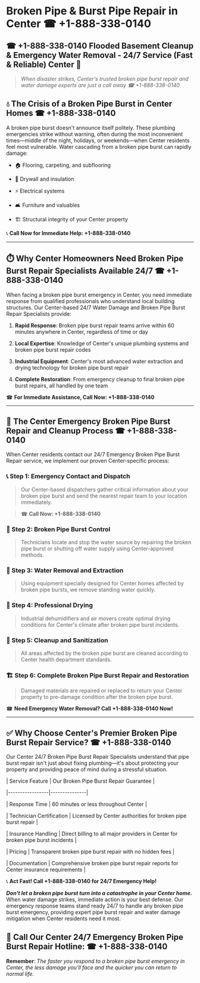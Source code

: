 # Broken Pipe & Burst Pipe Repair in Center ☎ +1-888-338-0140  
## ☎ +1-888-338-0140 Flooded Basement Cleanup & Emergency Water Removal - 24/7 Service (Fast & Reliable) Center 🚨  

> *When disaster strikes, Center's trusted broken pipe burst repair and water damage experts are just a call away ☎ +1-888-338-0140*  

## 💧 The Crisis of a Broken Pipe Burst in Center Homes ☎ +1-888-338-0140  

A broken pipe burst doesn't announce itself politely. These plumbing emergencies strike without warning, often during the most inconvenient times—middle of the night, holidays, or weekends—when Center residents feel most vulnerable. Water cascading from a broken pipe burst can rapidly damage:  

* 🏠 Flooring, carpeting, and subflooring  
* 🧱 Drywall and insulation  
* ⚡ Electrical systems  
* 🛋️ Furniture and valuables  
* 🏗️ Structural integrity of your Center property  

📞 **Call Now for Immediate Help: +1-888-338-0140**  

---  

## ⏱️ Why Center Homeowners Need Broken Pipe Burst Repair Specialists Available 24/7 ☎ +1-888-338-0140  

When facing a broken pipe burst emergency in Center, you need immediate response from qualified professionals who understand local building structures. Our Center-based 24/7 Water Damage and Broken Pipe Burst Repair Specialists provide:  

1. **Rapid Response**: Broken pipe burst repair teams arrive within 60 minutes anywhere in Center, regardless of time or day  
2. **Local Expertise**: Knowledge of Center's unique plumbing systems and broken pipe burst repair codes  
3. **Industrial Equipment**: Center's most advanced water extraction and drying technology for broken pipe burst repair  
4. **Complete Restoration**: From emergency cleanup to final broken pipe burst repairs, all handled by one team  

☎ **For Immediate Assistance, Call Now: +1-888-338-0140**  

---  

## 🔧 The Center Emergency Broken Pipe Burst Repair and Cleanup Process ☎ +1-888-338-0140  

When Center residents contact our 24/7 Emergency Broken Pipe Burst Repair service, we implement our proven Center-specific process:  

### 📞 Step 1: Emergency Contact and Dispatch  
> Our Center-based dispatchers gather critical information about your broken pipe burst and send the nearest repair team to your location immediately.  
> ☎ **Call Now: +1-888-338-0140**  

### 🚿 Step 2: Broken Pipe Burst Control  
> Technicians locate and stop the water source by repairing the broken pipe burst or shutting off water supply using Center-approved methods.  

### 🌊 Step 3: Water Removal and Extraction  
> Using equipment specially designed for Center homes affected by broken pipe bursts, we remove standing water quickly.  

### 💨 Step 4: Professional Drying  
> Industrial dehumidifiers and air movers create optimal drying conditions for Center's climate after broken pipe burst incidents.  

### 🧼 Step 5: Cleanup and Sanitization  
> All areas affected by the broken pipe burst are cleaned according to Center health department standards.  

### 🏗️ Step 6: Complete Broken Pipe Burst Repair and Restoration  
> Damaged materials are repaired or replaced to return your Center property to pre-damage condition after the broken pipe burst.  

☎ **Need Emergency Water Removal? Call +1-888-338-0140 Now!**  

---  

## ✅ Why Choose Center's Premier Broken Pipe Burst Repair Service? ☎ +1-888-338-0140  

Our Center 24/7 Broken Pipe Burst Repair Specialists understand that pipe burst repair isn't just about fixing plumbing—it's about protecting your property and providing peace of mind during a stressful situation.  

| Service Feature | Our Broken Pipe Burst Repair Guarantee |  
|-----------------|---------------|  
| Response Time | 60 minutes or less throughout Center |  
| Technician Certification | Licensed by Center authorities for broken pipe burst repair |  
| Insurance Handling | Direct billing to all major providers in Center for broken pipe burst incidents |  
| Pricing | Transparent broken pipe burst repair with no hidden fees |  
| Documentation | Comprehensive broken pipe burst repair reports for Center insurance requirements |  

📞 **Act Fast! Call +1-888-338-0140 for 24/7 Emergency Help!**  

***Don't let a broken pipe burst turn into a catastrophe in your Center home.*** When water damage strikes, immediate action is your best defense. Our emergency response teams stand ready 24/7 to handle any broken pipe burst emergency, providing expert pipe burst repair and water damage mitigation when Center residents need it most.  

## 📱 Call Our Center 24/7 Emergency Broken Pipe Burst Repair Hotline: ☎ +1-888-338-0140  

**Remember**: *The faster you respond to a broken pipe burst emergency in Center, the less damage you'll face and the quicker you can return to normal life.*